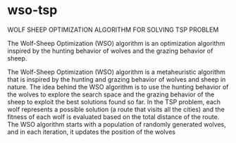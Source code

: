 # wso-tsp
WOLF SHEEP OPTIMIZATION ALGORITHM FOR SOLVING TSP PROBLEM

The Wolf-Sheep Optimization (WSO) algorithm is an optimization algorithm inspired by the hunting behavior of wolves and the grazing behavior of sheep. 

The Wolf-Sheep Optimization (WSO) algorithm is a metaheuristic algorithm that is inspired by the hunting and grazing behavior of wolves and sheep in nature.
The idea behind the WSO algorithm is to use the hunting behavior of the wolves to explore the search space and the grazing behavior of the sheep to exploit the
best solutions found so far. In the TSP problem, each wolf represents a possible solution (a route that visits all the cities) and
the fitness of each wolf is evaluated based on the total distance of the route. The WSO algorithm starts with a population of randomly generated wolves, and in each iteration, it updates the position of the wolves
